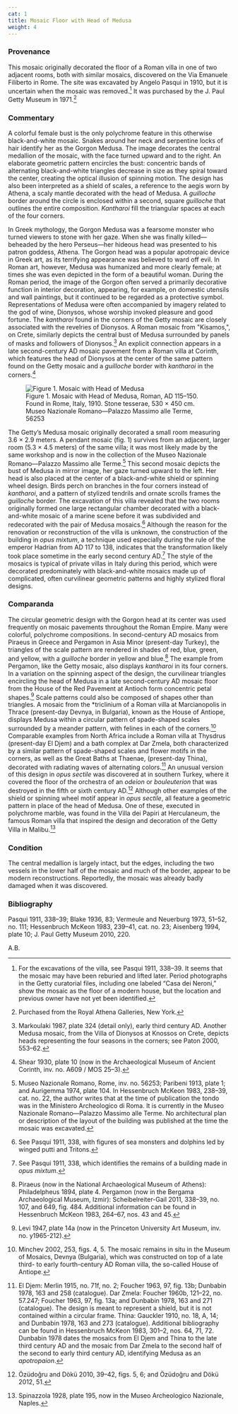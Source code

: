 ```yaml
---
cat: 1
title: Mosaic Floor with Head of Medusa
weight: 4
---
```

### Provenance

This mosaic originally decorated the floor of a Roman villa in one of two
adjacent rooms, both with similar mosaics, discovered on the Via Emanuele
Filiberto in Rome. The site was excavated by Angelo Pasqui in 1910, but it is
uncertain when the mosaic was removed.[^1] It was purchased by the J. Paul Getty
Museum in 1971.[^2]

### Commentary

A colorful female bust is the only polychrome feature in this otherwise
black-and-white mosaic. Snakes around her neck and serpentine locks of hair
identify her as the Gorgon Medusa. The image decorates the central medallion of
the mosaic, with the face turned upward and to the right. An elaborate geometric
pattern encircles the bust: concentric bands of alternating black-and-white
triangles decrease in size as they spiral toward the center, creating the
optical illusion of spinning motion. The design has also been interpreted as a
shield of scales, a reference to the aegis worn by Athena, a scaly mantle
decorated with the head of Medusa. A *guilloche* border around the circle is
enclosed within a second, square *guilloche* that outlines the entire
composition. *Kantharoi* fill the triangular spaces at each of the four corners.

In Greek mythology, the Gorgon Medusa was a fearsome monster who turned viewers
to stone with her gaze. When she was finally killed—beheaded by the hero
Perseus—her hideous head was presented to his patron goddess, Athena. The Gorgon
head was a popular apotropaic device in Greek art, as its terrifying appearance
was believed to ward off evil. In Roman art, however, Medusa was humanized and
more clearly female; at times she was even depicted in the form of a beautiful
woman. During the Roman period, the image of the Gorgon often served a primarily
decorative function in interior decoration, appearing, for example, on domestic
utensils and wall paintings, but it continued to be regarded as a protective
symbol. Representations of Medusa were often accompanied by imagery related to
the god of wine, Dionysos, whose worship invoked pleasure and good fortune. The
*kantharoi* found in the corners of the Getty mosaic are closely associated with
the revelries of Dionysos. A Roman mosaic from "Kisamos,", on Crete, similarly
depicts the central bust of Medusa surrounded by panels of masks and followers
of Dionysos.[^3] An explicit connection appears in a late second-century AD
mosaic pavement from a Roman villa at Corinth, which features the head of
Dionysos at the center of the same pattern found on the Getty mosaic and a
*guilloche* border with *kantharoi* in the corners.[^4]

<figure markdown="0" class="inline-figure figure-print-multicolumn" id="fig01">
  <img src='<%= image_path("figures/fig01.jpg") %>' alt="Figure 1. Mosaic with Head of Medusa" />
  <figcaption>Figure 1. Mosaic with Head of Medusa, Roman, AD 115–150. Found in
  Rome, Italy, 1910. Stone tesserae, 530 × 450 cm. Museo Nazionale
  Romano—Palazzo Massimo alle Terme, 56253</figcaption>
</figure>

The Getty’s Medusa mosaic originally decorated a small room measuring 3.6 × 2.9
meters. A pendant mosaic (fig. 1) survives from an adjacent, larger room (5.3 ×
4.5 meters) of the same villa; it was most likely made by the same workshop and
is now in the collection of the Museo Nazionale Romano—Palazzo Massimo alle
Terme.[^5] This second mosaic depicts the bust of Medusa in mirror image, her
gaze turned upward to the left. Her head is also placed at the center of a
black-and-white shield or spinning wheel design. Birds perch on branches in the
four corners instead of *kantharoi*, and a pattern of stylized tendrils and
ornate scrolls frames the *guilloche* border. The excavation of this villa
revealed that the two rooms originally formed one large rectangular chamber
decorated with a black-and-white mosaic of a marine scene before it was
subdivided and redecorated with the pair of Medusa mosaics.[^6] Although the
reason for the renovation or reconstruction of the villa is unknown, the
construction of the building in *opus mixtum*, a technique used especially
during the rule of the emperor Hadrian from AD 117 to 138, indicates that the
transformation likely took place sometime in the early second century AD.[^7]
The style of the mosaics is typical of private villas in Italy during this
period, which were decorated predominately with black-and-white mosaics made up
of complicated, often curvilinear geometric patterns and highly stylized floral
designs.

### Comparanda

The circular geometric design with the Gorgon head at its center was used
frequently on mosaic pavements throughout the Roman Empire. Many were colorful,
polychrome compositions. In second-century AD mosaics from Piraeus in Greece and
Pergamon in Asia Minor (present-day Turkey), the triangles of the scale pattern
are rendered in shades of red, blue, green, and yellow, with a *guilloche*
border in yellow and blue.[^8] The example from Pergamon</span>, like the Getty
mosaic, also displays *kantharoi* in its four corners. In a variation on the
spinning aspect of the design, the curvilinear triangles encircling the head of
Medusa in a late second-century AD mosaic floor from the House of the Red
Pavement at Antioch form concentric petal shapes.[^9] Scale patterns could also
be composed of shapes other than triangles. A mosaic from the *triclinium of a
Roman villa at Marcianopolis in Thrace (present-day Devnya, in Bulgaria), known
as the House of Antiope, displays Medusa within a circular pattern of
spade-shaped scales surrounded by a meander pattern, with felines in
each of the corners.[^10] Comparable examples from North Africa include a Roman
villa at Thysdrus (present-day El Djem) and a bath complex at Dar Zmela, both
characterized by a similar pattern of spade-shaped scales and flower motifs in
the corners, as well as the Great Baths at Thaenae, (present-day Thina), decorated with
radiating waves of alternating colors.[^11] An unusual version of this design in
*opus sectile* was discovered at in southern Turkey, where it covered the floor
of the orchestra of an *odeion* or *bouleuterion* that was destroyed in the
fifth or sixth century AD.[^12] Although other examples of the shield or
spinning wheel motif appear in *opus sectile*, all feature a geometric pattern
in place of the head of Medusa. One of these, executed in polychrome marble, was
found in the Villa dei Papiri at Herculaneum, the famous Roman villa that
inspired the design and decoration of the Getty Villa in Malibu.[^13]

### Condition

The central medallion is largely intact, but the edges, including the two
vessels in the lower half of the mosaic and much of the border, appear to be
modern reconstructions. Reportedly, the mosaic was already badly damaged when it
was discovered.

### Bibliography

Pasqui 1911, 338–39; Blake 1936, 83; Vermeule and Neuerburg 1973, 51–52, no.
111; Hessenbruch McKeon 1983, 239–41, cat. no. 23; Aisenberg 1994, plate 10; J.
Paul Getty Museum 2010, 220.

<span class="entry-author">A.B.</span>

[^1]: For the excavations of the villa, see Pasqui 1911, 338–39. It seems that the mosaic may have been reburied and lifted later. Period photographs in the Getty curatorial files, including one labeled “Casa dei Neroni,” show the mosaic as the floor of a modern house, but the location and previous owner have not yet been identified.

[^2]: Purchased from the Royal Athena Galleries, New York.

[^3]: Markoulaki 1987, plate 324 (detail only), early third century AD. Another Medusa mosaic, from the Villa of Dionysos at Knossos on Crete, depicts heads representing the four seasons in the corners; see Paton 2000, 553–62.

[^4]: Shear 1930, plate 10 (now in the Archaeological Museum of Ancient Corinth, inv. no. A609 / MOS 25–3).

[^5]: Museo Nazionale Romano, Rome, inv. no. 56253; Paribeni 1913, plate 1; and Aurigemma 1974, plate 104. In Hessenbruch McKeon 1983, 238–39, cat. no. 22, the author writes that at the time of publication the tondo was in the Ministero Archeologico di Roma. It is currently in the Museo Nazionale Romano—Palazzo Massimo alle Terme. No architectural plan or description of the layout of the building was published at the time the mosaic was excavated.

[^6]: See Pasqui 1911, 338, with figures of sea monsters and dolphins led by winged putti and Tritons.

[^7]: See Pasqui 1911, 338, which identifies the remains of a building made in *opus mixtum*.

[^8]: Piraeus (now in the National Archaeological Museum of Athens): Philadelpheus 1894, plate 4. Pergamon (now in the Bergama Archaeological Museum, Izmir): Scheibelreiter-Gail 2011, 338–39, no. 107, and 649, fig. 484. Additional information can be found in Hessenbruch McKeon 1983, 264–67, nos. 43 and 45.

[^9]: Levi 1947, plate 14a (now in the Princeton University Art Museum, inv. no. y1965-212).

[^10]: Minchev 2002, 253, figs. 4, 5. The mosaic remains in situ in the Museum of Mosaics, Devnya (Bulgaria), which was constructed on top of a late third- to early fourth-century AD Roman villa, the so-called House of Antiope.

[^11]: El Djem: Merlin 1915, no. 71f, no. 2; Foucher 1963, 97, fig. 13b; Dunbabin 1978, 163 and 258 (catalogue). Dar Zmela: Foucher 1960b, 121–22, no. 57.247; Foucher 1963, 97, fig. 13a; and Dunbabin 1978, 163 and 271 (catalogue). The design is meant to represent a shield, but it is not contained within a circular frame. Thina: Gauckler 1910, no. 18, A, 14; and Dunbabin 1978, 163 and 273 (catalogue). Additional bibliography can be found in Hessenbruch McKeon 1983, 301–2, nos. 64, 71, 72. Dunbabin 1978 dates the mosaics from El Djem and Thina to the late third century AD and the mosaic from Dar Zmela to the second half of the second to early third century AD, identifying Medusa as an *apotropaion*.

[^12]: Özüdoğru and Dökü 2010, 39–42, figs. 5, 6; and Özüdoğru and Dökü 2012, 51.

[^13]: Spinazzola 1928, plate 195, now in the Museo Archeologico Nazionale, Naples.
